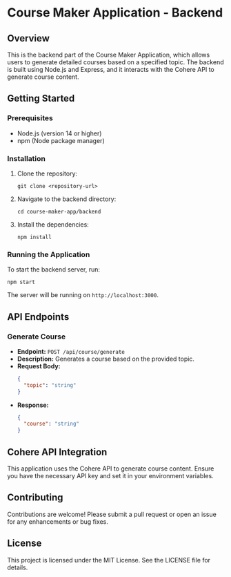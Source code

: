 # Course Maker Application - Backend

## Overview
This is the backend part of the Course Maker Application, which allows users to generate detailed courses based on a specified topic. The backend is built using Node.js and Express, and it interacts with the Cohere API to generate course content.

## Getting Started

### Prerequisites
- Node.js (version 14 or higher)
- npm (Node package manager)

### Installation
1. Clone the repository:
   ```
   git clone <repository-url>
   ```
2. Navigate to the backend directory:
   ```
   cd course-maker-app/backend
   ```
3. Install the dependencies:
   ```
   npm install
   ```

### Running the Application
To start the backend server, run:
```
npm start
```
The server will be running on `http://localhost:3000`.

## API Endpoints

### Generate Course
- **Endpoint:** `POST /api/course/generate`
- **Description:** Generates a course based on the provided topic.
- **Request Body:**
  ```json
  {
    "topic": "string"
  }
  ```
- **Response:**
  ```json
  {
    "course": "string"
  }
  ```

## Cohere API Integration
This application uses the Cohere API to generate course content. Ensure you have the necessary API key and set it in your environment variables.

## Contributing
Contributions are welcome! Please submit a pull request or open an issue for any enhancements or bug fixes.

## License
This project is licensed under the MIT License. See the LICENSE file for details.